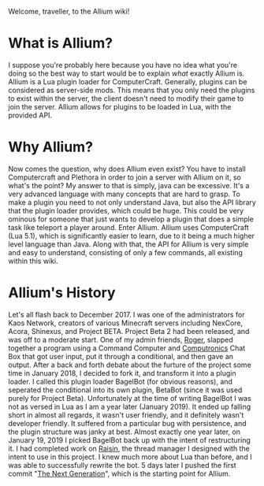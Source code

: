 Welcome, traveller, to the Allium wiki!

# What is Allium?
I suppose you're probably here because you have no idea what you're doing so the best way to start would be to explain _what_ exactly Allium is. Allium is a Lua plugin loader for ComputerCraft. Generally, plugins can be considered as server-side mods. This means that you only need the plugins to exist within the server, the client doesn't need to modify their game to join the server. Allium allows for plugins to be loaded in Lua, with the provided API.

# Why Allium?
Now comes the question, why does Allium even exist? You have to install Computercraft and Plethora in order to join a server with Allium on it, so what's the point? My answer to that is simply, java can be excessive. It's a very advanced language with many concepts that are hard to grasp. To make a plugin you need to not only understand Java, but also the API library that the plugin loader provides, which could be huge. This could be very ominous for someone that just wants to develop a plugin that does a simple task like teleport a player around. Enter Allium. Allium uses ComputerCraft (Lua 5.1), which is significantly easier to learn, due to it being a much higher level language than Java. Along with that, the API for Allium is very simple and easy to understand, consisting of only a few commands, all existing within this wiki.

# Allium's History
Let's all flash back to December 2017. I was one of the administrators for Kaos Network, creators of various Minecraft servers including NexCore, Acora, Shinexus, and Project BETA. Project Beta 2 had been released, and was off to a moderate start. One of my admin friends, [Roger](https://github.com/roger109z), slapped together a program using a Command Computer and [Computronics](https://wiki.vexatos.com/wiki:computronics) Chat Box that got user input, put it through a conditional, and then gave an output. After a back and forth debate about the furture of the project some time in January 2018, I decided to fork it, and transform it into a plugin loader. I called this plugin loader BagelBot (for obvious reasons), and seperated the conditional into its own plugin, BetaBot (since it was used purely for Project Beta). Unfortunately at the time of writing BagelBot I was not as versed in Lua as I am a year later (January 2019). It ended up falling short in almost all regards, it wasn't user friendly, and it definitely wasn't developer friendly. It suffered from a particular bug with persistence, and the plugin structure was janky at best. Almost exactly one year later, on January 19, 2019 I picked BagelBot back up with the intent of restructuring it. I had completed work on [Raisin](https://github.com/hugeblank/raisin), the thread manager I designed with the intent to use in this project. I knew much more about Lua than before, and I was able to successfully rewrite the bot. 5 days later I pushed the first commit "[The Next Generation](https://github.com/hugeblank/Allium/tree/bf62557f2fa6add8c1a30481f417347e31eec12e)", which is the starting point for Allium.